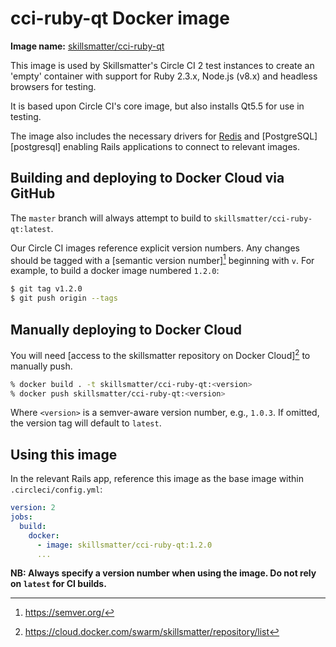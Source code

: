 # cci-ruby-qt Docker image

**Image name:** [skillsmatter/cci-ruby-qt][docker_image]

This image is used by Skillsmatter's Circle CI 2 test instances to create an 'empty' container with support for Ruby 2.3.x, Node.js (v8.x) and headless browsers for testing.

It is based upon Circle CI's core image, but also installs Qt5.5 for use in testing.

The image also includes the necessary drivers for [Redis][redis] and [PostgreSQL][postgresql] enabling Rails applications to connect to relevant images.

## Building and deploying to Docker Cloud via GitHub

The `master` branch will always attempt to build to `skillsmatter/cci-ruby-qt:latest`.

Our Circle CI images reference explicit version numbers. Any changes should be tagged with a [semantic version number][^2] beginning with `v`. For example, to build a docker image numbered `1.2.0`:

```bash
$ git tag v1.2.0
$ git push origin --tags
```

## Manually deploying to Docker Cloud

You will need [access to the skillsmatter repository on Docker Cloud][^1] to manually push.



```bash
% docker build . -t skillsmatter/cci-ruby-qt:<version>
% docker push skillsmatter/cci-ruby-qt:<version>
```

Where `<version>` is a semver-aware version number, e.g., `1.0.3`. If omitted, the version tag will default to `latest`.

## Using this image

In the relevant Rails app, reference this image as the base image within `.circleci/config.yml`:

```YAML
version: 2
jobs:
  build:
    docker:
      - image: skillsmatter/cci-ruby-qt:1.2.0
      ...
```

**NB: Always specify a version number when using the image. Do not rely on `latest` for CI builds.**


[^1]: https://cloud.docker.com/swarm/skillsmatter/repository/list
[^2]: https://semver.org/

[docker_image]: https://cloud.docker.com/swarm/skillsmatter/repository/docker/skillsmatter/cci-ruby-qt

[redis]: https://redis.io/
[postgres]: https://www.postgresql.org/
